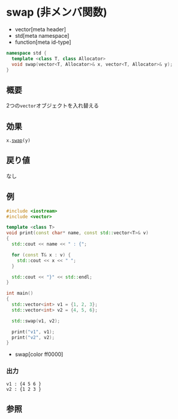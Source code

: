 # swap (非メンバ関数)
* vector[meta header]
* std[meta namespace]
* function[meta id-type]

```cpp
namespace std {
  template <class T, class Allocator>
  void swap(vector<T, Allocator>& x, vector<T, Allocator>& y);
}
```

## 概要
2つの`vector`オブジェクトを入れ替える


## 効果
`x.`[`swap`](swap.md)`(y)`


## 戻り値
なし


## 例
```cpp
#include <iostream>
#include <vector>

template <class T>
void print(const char* name, const std::vector<T>& v)
{
  std::cout << name << " : {";

  for (const T& x : v) {
    std::cout << x << " ";
  }

  std::cout << "}" << std::endl;
}

int main()
{
  std::vector<int> v1 = {1, 2, 3};
  std::vector<int> v2 = {4, 5, 6};

  std::swap(v1, v2);

  print("v1", v1);
  print("v2", v2);
}
```
* swap[color ff0000]

### 出力
```
v1 : {4 5 6 }
v2 : {1 2 3 }
```

## 参照



